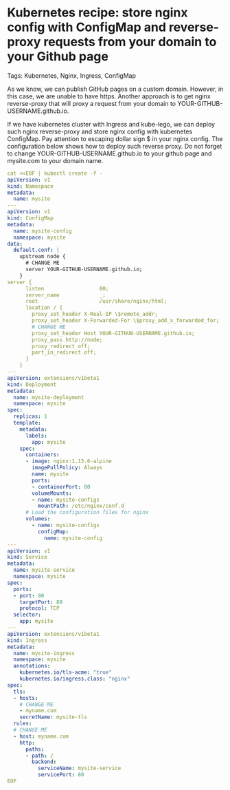 # Kubernetes recipe: store nginx config with ConfigMap and reverse-proxy requests from your domain to your Github page

Tags: Kubernetes, Nginx, Ingress, ConfigMap

As we know, we can publish GitHub pages on a custom domain. However, in this case, we are unable to have https. Another approach is to get nginx reverse-proxy that will proxy a request from your domain to YOUR-GITHUB-USERNAME.github.io.

If we have kubernetes cluster with Ingress and kube-lego, we can deploy such nginx reverse-proxy and store nginx config with kubernetes ConfigMap. Pay attention to escaping dollar sign \$ in your nginx config.
The configuration below shows how to deploy such reverse proxy.
Do not forget to change YOUR-GITHUB-USERNAME.github.io to your github page and mysite.com to your domain name.

```yaml
cat <<EOF | kubectl create -f -
apiVersion: v1
kind: Namespace
metadata:
  name: mysite
---
apiVersion: v1
kind: ConfigMap
metadata:
  name: mysite-config
  namespace: mysite
data:
  default.conf: |
    upstream node {
      # CHANGE ME
      server YOUR-GITHUB-USERNAME.github.io;
    }
server {
      listen                  80;
      server_name             _;
      root                    /usr/share/nginx/html;
      location / {
        proxy_set_header X-Real-IP \$remote_addr;
        proxy_set_header X-Forwarded-For \$proxy_add_x_forwarded_for;
        # CHANGE ME
        proxy_set_header Host YOUR-GITHUB-USERNAME.github.io;
        proxy_pass http://node;
        proxy_redirect off;
        port_in_redirect off;
      }
    }
---
apiVersion: extensions/v1beta1
kind: Deployment
metadata:
  name: mysite-deployment
  namespace: mysite
spec:
  replicas: 1
  template:
    metadata:
      labels:
        app: mysite
    spec:
      containers:
      - image: nginx:1.13.6-alpine
        imagePullPolicy: Always
        name: mysite
        ports:
        - containerPort: 80
        volumeMounts:
        - name: mysite-configs
          mountPath: /etc/nginx/conf.d
      # Load the configuration files for nginx
      volumes:
        - name: mysite-configs
          configMap:
            name: mysite-config
---
apiVersion: v1
kind: Service
metadata:
  name: mysite-service
  namespace: mysite
spec:
  ports:
  - port: 80
    targetPort: 80
    protocol: TCP
  selector:
    app: mysite
---
apiVersion: extensions/v1beta1
kind: Ingress
metadata:
  name: mysite-ingress
  namespace: mysite
  annotations:
    kubernetes.io/tls-acme: "true"
    kubernetes.io/ingress.class: "nginx"
spec:
  tls:
  - hosts:
    # CHANGE ME
    - myname.com
    secretName: mysite-tls
  rules:
  # CHANGE ME
  - host: myname.com
    http:
      paths:
      - path: /
        backend:
          serviceName: mysite-service
          servicePort: 80
EOF
```

